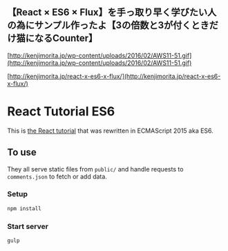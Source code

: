 
## 【React × ES6 × Flux】を手っ取り早く学びたい人の為にサンプル作ったよ【3の倍数と3が付くときだけ猫になるCounter】

[http://kenjimorita.jp/wp-content/uploads/2016/02/AWS11-51.gif](http://kenjimorita.jp/wp-content/uploads/2016/02/AWS11-51.gif)

[http://kenjimorita.jp/react-x-es6-x-flux/](http://kenjimorita.jp/react-x-es6-x-flux/)


# React Tutorial ES6

This is [the React tutorial](http://facebook.github.io/react/docs/tutorial.html) that was rewritten in ECMAScript 2015 aka ES6.

## To use

They all serve static files from `public/` and handle requests to `comments.json` to fetch or add data.

### Setup

```sh
npm install
```

### Start server

```sh
gulp
```
